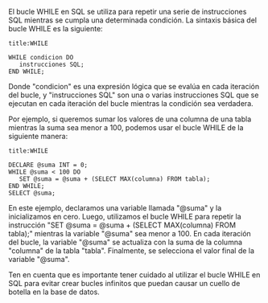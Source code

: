 El bucle WHILE en SQL se utiliza para repetir una serie de instrucciones SQL mientras se cumpla una determinada condición. La sintaxis básica del bucle WHILE es la siguiente:

```ad-important
title:WHILE
```
```
WHILE condicion DO
   instrucciones SQL;
END WHILE;
```

Donde "condicion" es una expresión lógica que se evalúa en cada iteración del bucle, y "instrucciones SQL" son una o varias instrucciones SQL que se ejecutan en cada iteración del bucle mientras la condición sea verdadera.

Por ejemplo, si queremos sumar los valores de una columna de una tabla mientras la suma sea menor a 100, podemos usar el bucle WHILE de la siguiente manera:

```ad-important
title:WHILE
```
```
DECLARE @suma INT = 0;
WHILE @suma < 100 DO
   SET @suma = @suma + (SELECT MAX(columna) FROM tabla);
END WHILE;
SELECT @suma;
```

En este ejemplo, declaramos una variable llamada "@suma" y la inicializamos en cero. Luego, utilizamos el bucle WHILE para repetir la instrucción "SET @suma = @suma + (SELECT MAX(columna) FROM tabla);" mientras la variable "@suma" sea menor a 100. En cada iteración del bucle, la variable "@suma" se actualiza con la suma de la columna "columna" de la tabla "tabla". Finalmente, se selecciona el valor final de la variable "@suma".

Ten en cuenta que es importante tener cuidado al utilizar el bucle WHILE en SQL para evitar crear bucles infinitos que puedan causar un cuello de botella en la base de datos.

